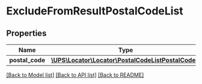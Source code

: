 # ExcludeFromResultPostalCodeList

## Properties
Name | Type | Description | Notes
------------ | ------------- | ------------- | -------------
**postal_code** | [**\UPS\Locator\Locator\PostalCodeListPostalCode[]**](PostalCodeListPostalCode.md) |  | 

[[Back to Model list]](../../README.md#documentation-for-models) [[Back to API list]](../../README.md#documentation-for-api-endpoints) [[Back to README]](../../README.md)

